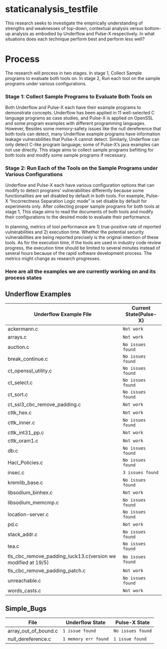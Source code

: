 # staticanalysis_testfile
This research seeks to investigate the empirically understanding of strengths and weaknesses of top-down, contextual analysis versus bottom-up analysis as embodied by Underflow and Pulse-X respectively. In what situations does each technique perform best and perform less well? 

# Process
The research will process in two stages. In stage 1, Collect Sample programs to evaluate both tools on. In stage 2, Run each tool on the sample programs under various configurations.

### Stage 1: Collect Sample Programs to Evaluate Both Tools on

Both Underflow and Pulse-X each have their example programs to demonstrate concepts. Underflow has been applied in 11 well-selected C language programs as case studies, and Pulse-X is applied on OpenSSL and some program examples with different programming languages. However, Besides some memory-safety issues like the null dereference that both tools can detect, many Underflow example programs have information leakage vulnerabilities that Pulse-X cannot detect. Similarly, Underflow can only detect C-like program language; some of Pulse-X’s java examples can not use directly. This stage aims to collect sample programs befitting for both tools and modify some sample programs if necessary.

### Stage 2: Run Each of the Tools on the Sample Programs under Various Configurations

Underflow and Pulse-X each have various configuration options that can modify to detect programs’ vulnerabilities differently because some functionalities are set disabled by default in both tools. For example, Pulse-X “Incorrectness Separation Logic mode” is set disable by default for experiments only. After collecting proper sample programs for both tools at stage 1, This stage aims to read the documents of both tools and modify their configurations to the desired mode to evaluate their performance.

In planning, metrics of tool performance are 1) true-positive rate of reported vulnerabilities and 2) execution time. Whether the potential security vulnerabilities are being reported precisely is the original intention of these tools. As for the execution time, if the tools are used in industry code review progress, the execution time should be limited to several minutes instead of several hours because of the rapid software development process.
The metrics might change as research progresses.

### Here are all the examples we are currently working on and its process states
## Underflow Examples
|Underflow Example File|Current State(Pulse-X)|
|----------------|-------------------------------|
|ackermann.c|`Not work`|
|arrays.c|`Not work`|
|auction.c|`No issues found`|
|break_continue.c|`No issues found`|
|ct_openssl_utility.c|`No issues found`|
|ct_select.c|`No issues found`|
|ct_sort.c|`No issues found`|
|ct_ssl3_cbc_remove_padding.c|`Not work`|
|cttk_hex.c|`Not work`|
|cttk_inner.c|`No issues found`|
|cttk_int31_pp.c|`Not work`|
|cttk_oram1.c|`Not work`|
|db.c|`No issues found`|
|Hacl_Policies.c|`No issues found`|
|insec.c|`3 issues found`|
|kremlib_base.c|`No issues found`|
|libsodium_binhex.c|`Not work`|
|libsodium_memcmp.c|`No issues found`|
|location-server.c|`No issues found`|
|pd.c|`Not work`|
|stack_addr.c|`No issues found`|
|tea.c|`No issues found`|
|tls_cbc_remove_padding_luck13.c(version we modified at 19/5)|`No issues found`|
|tls_cbc_remove_padding_patch.c|`Not work`|
|unreachable.c|`No issues found`|
|words_casts.c|`Not work`|


## Simple_Bugs
|File|Underflow State|Pulse-X State|
|--|--|--|
|array_out_of_bound.c|`1 issue found`|`No issues found`|
|null_dereference.c|`1 memory err found`|`1 issue found`|
